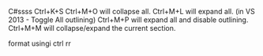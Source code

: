 
C#ssss
Ctrl+K+S
Ctrl+M+O will collapse all.
Ctrl+M+L will expand all. (in VS 2013 - Toggle All outlining)
Ctrl+M+P will expand all and disable outlining.
Ctrl+M+M will collapse/expand the current section.

format
usingi
ctrl rr